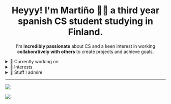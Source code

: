 <h1 align='center'>
  Heyyy! I'm Martiño 👨‍💻 a third year spanish CS student studying in Finland.
</h1>

<p align='center'>
  I'm <b>incredibly passionate</b> about CS and a keen interest in working <b>collaboratively with others</b> to create projects and achieve goals.
</p>
  
<details>
  <summary>🔭 Currently working on</summary>
  </br>
  I am <b>proud</b> to be working alongside a team of like-minded individuals, to develop an <b>autonomous system</b> for a <b>Formula Student</b> competition. Being a part of a team has given me invaluable insights into the <b>importance of communication</b>, and be able to work with engineers from different backgrounds and disciplines; giving me the chance, both <b>sharing and acquiring</b> different technical skills.
</details>

<details>
  <summary>🦀 Interests</summary>
  </br>
  <ul>
  <li>Low level SW stuff(embedded, OS, virtualization).</li>
 <li>Deployment and Infrastructure</li>
  <li>Observability.</li>
  <li>Looking forward to learn distributed systems.</li>
  </ul>
</details>

<details>
  <summary>🫠 Stuff I admire</summary>
  </br>
  <ul>
  <li>Chess</li>
 <li>Linux</li>
  <li>Theoretical Math and CS</li>
  <li>Open Source Software</li>
  <li>A simple Life</li>
  </ul>
</details>

-----

<a href="https://www.linkedin.com/in/marti%C3%B1o-/">
  <img src="https://img.shields.io/badge/linkedin-%230077B5.svg?&style=for-the-badge&logo=linkedin&logoColor=white" />
</a>

![](https://komarev.com/ghpvc/?username=martimolanes&color=orange)
